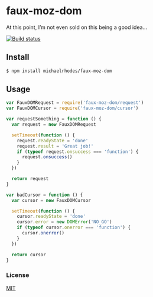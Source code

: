 # faux-moz-dom
At this point, I’m not even sold on this being a good idea…

[![Build status](https://travis-ci.org/michaelrhodes/faux-moz-dom.png?branch=master)](https://travis-ci.org/michaelrhodes/faux-moz-dom)


## Install

``` sh
$ npm install michaelrhodes/faux-moz-dom
```

## Usage
``` js
var FauxDOMRequest = require('faux-moz-dom/request')
var FauxDOMCursor = require('faux-moz-dom/cursor')

var requestSomething = function () {
  var request = new FauxDOMRequest

  setTimeout(function () {
    request.readyState = 'done'
    request.result = 'Great job!'
    if (typeof request.onsuccess === 'function') {
      request.onsuccess()
    }
  })

  return request
}

var badCursor = function () {
  var cursor = new FauxDOMCursor

  setTimeout(function () {
    cursor.readyState = 'done'
    cursor.error = new DOMError('NO_GO')
    if (typeof cursor.onerror === 'function') {
      cursor.onerror()
    }
  })

  return cursor
}
```

### License
[MIT](http://opensource.org/licenses/MIT)
